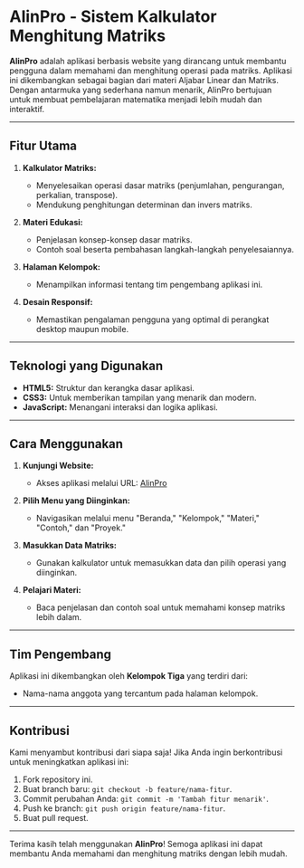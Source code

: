 # AlinPro - Sistem Kalkulator Menghitung Matriks

**AlinPro** adalah aplikasi berbasis website yang dirancang untuk membantu pengguna dalam memahami dan menghitung operasi pada matriks. Aplikasi ini dikembangkan sebagai bagian dari materi Aljabar Linear dan Matriks. Dengan antarmuka yang sederhana namun menarik, AlinPro bertujuan untuk membuat pembelajaran matematika menjadi lebih mudah dan interaktif.

---

## Fitur Utama

1. **Kalkulator Matriks:**
   - Menyelesaikan operasi dasar matriks (penjumlahan, pengurangan, perkalian, transpose).
   - Mendukung penghitungan determinan dan invers matriks.

2. **Materi Edukasi:**
   - Penjelasan konsep-konsep dasar matriks.
   - Contoh soal beserta pembahasan langkah-langkah penyelesaiannya.

3. **Halaman Kelompok:**
   - Menampilkan informasi tentang tim pengembang aplikasi ini.

4. **Desain Responsif:**
   - Memastikan pengalaman pengguna yang optimal di perangkat desktop maupun mobile.

---

## Teknologi yang Digunakan

- **HTML5:** Struktur dan kerangka dasar aplikasi.
- **CSS3:** Untuk memberikan tampilan yang menarik dan modern.
- **JavaScript:** Menangani interaksi dan logika aplikasi.

---

## Cara Menggunakan

1. **Kunjungi Website:**
   - Akses aplikasi melalui URL: [AlinPro](https://alin-pro.vercel.app)

2. **Pilih Menu yang Diinginkan:**
   - Navigasikan melalui menu "Beranda," "Kelompok," "Materi," "Contoh," dan "Proyek."

3. **Masukkan Data Matriks:**
   - Gunakan kalkulator untuk memasukkan data dan pilih operasi yang diinginkan.

4. **Pelajari Materi:**
   - Baca penjelasan dan contoh soal untuk memahami konsep matriks lebih dalam.

---

## Tim Pengembang

Aplikasi ini dikembangkan oleh **Kelompok Tiga** yang terdiri dari:
- Nama-nama anggota yang tercantum pada halaman kelompok.

---

## Kontribusi

Kami menyambut kontribusi dari siapa saja! Jika Anda ingin berkontribusi untuk meningkatkan aplikasi ini:
1. Fork repository ini.
2. Buat branch baru: `git checkout -b feature/nama-fitur`.
3. Commit perubahan Anda: `git commit -m 'Tambah fitur menarik'`.
4. Push ke branch: `git push origin feature/nama-fitur`.
5. Buat pull request.

---

Terima kasih telah menggunakan **AlinPro**! Semoga aplikasi ini dapat membantu Anda memahami dan menghitung matriks dengan lebih mudah.

